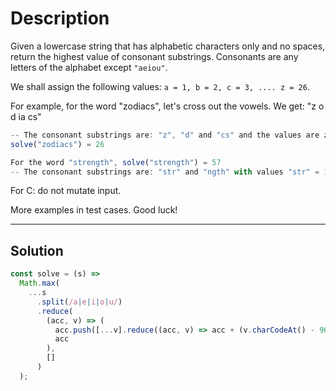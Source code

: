 # Description

Given a lowercase string that has alphabetic characters only and no spaces, return the highest value of consonant substrings. Consonants are any letters of the alphabet except `"aeiou"`.

We shall assign the following values: `a = 1, b = 2, c = 3, .... z = 26`.

For example, for the word "zodiacs", let's cross out the vowels. We get: "z o d ia cs"

```js
-- The consonant substrings are: "z", "d" and "cs" and the values are z = 26, d = 4 and cs = 3 + 19 = 22. The highest is 26.
solve("zodiacs") = 26

For the word "strength", solve("strength") = 57
-- The consonant substrings are: "str" and "ngth" with values "str" = 19 + 20 + 18 = 57 and "ngth" = 14 + 7 + 20 + 8 = 49. The highest is 57.
```

For C: do not mutate input.

More examples in test cases. Good luck!

---

## Solution

```js
const solve = (s) =>
  Math.max(
    ...s
      .split(/a|e|i|o|u/)
      .reduce(
        (acc, v) => (
          acc.push([...v].reduce((acc, v) => acc + (v.charCodeAt() - 96), 0)),
          acc
        ),
        []
      )
  );
```
